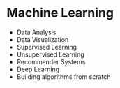 # Machine Learning 
 * Data Analysis 
 * Data Visualization 
 * Supervised Learning 
 * Unsupervised Learning 
 * Recommender Systems 
 * Deep Learning 
 * Building algorithms from scratch
